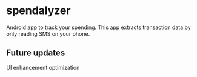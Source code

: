 # spendalyzer
Android app to track your spending. This app extracts transaction data by only reading SMS on your phone.

## Future updates
UI enhancement
optimization
